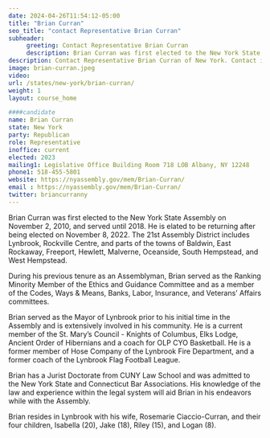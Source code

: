 ```yaml
---
date: 2024-04-26T11:54:12-05:00
title: "Brian Curran"
seo_title: "contact Representative Brian Curran"
subheader:
     greeting: Contact Representative Brian Curran
     description: Brian Curran was first elected to the New York State Assembly on November 2, 2010, and served until 2018. He is elated to be returning after being elected on November 8, 2022. The 21st Assembly District includes Lynbrook, Rockville Centre, and parts of the towns of Baldwin, East Rockaway, Freeport, Hewlett, Malverne, Oceanside, South Hempstead, and West Hempstead.
description: Contact Representative Brian Curran of New York. Contact information for Brian Curran includes email address, phone number, and mailing address.
image: brian-curran.jpeg
video:
url: /states/new-york/brian-curran/
weight: 1
layout: course_home

####candidate
name: Brian Curran
state: New York
party: Republican
role: Representative
inoffice: current
elected: 2023
mailing1: Legislative Office Building Room 718 LOB Albany, NY 12248
phone1: 518-455-5801
website: https://nyassembly.gov/mem/Brian-Curran/
email : https://nyassembly.gov/mem/Brian-Curran/
twitter: briancurranny
---
```


Brian Curran was first elected to the New York State Assembly on November 2, 2010, and served until 2018. He is elated to be returning after being elected on November 8, 2022. The 21st Assembly District includes Lynbrook, Rockville Centre, and parts of the towns of Baldwin, East Rockaway, Freeport, Hewlett, Malverne, Oceanside, South Hempstead, and West Hempstead.

During his previous tenure as an Assemblyman, Brian served as the Ranking Minority Member of the Ethics and Guidance Committee and as a member of the Codes, Ways & Means, Banks, Labor, Insurance, and Veterans’ Affairs committees.

Brian served as the Mayor of Lynbrook prior to his initial time in the Assembly and is extensively involved in his community. He is a current member of the St. Mary’s Council - Knights of Columbus, Elks Lodge, Ancient Order of Hibernians and a coach for OLP CYO Basketball. He is a former member of Hose Company of the Lynbrook Fire Department, and a former coach of the Lynbrook Flag Football League.

Brian has a Jurist Doctorate from CUNY Law School and was admitted to the New York State and Connecticut Bar Associations. His knowledge of the law and experience within the legal system will aid Brian in his endeavors while with the Assembly.

Brian resides in Lynbrook with his wife, Rosemarie Ciaccio-Curran, and their four children, Isabella (20), Jake (18), Riley (15), and Logan (8).
